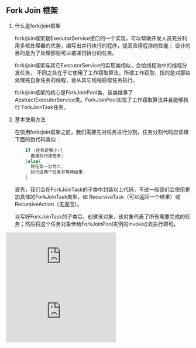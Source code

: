 ## Fork Join 框架

1. 什么是fork/join框架
    
    fork/join框架是ExecutorService接口的一个实现，可以帮助开发人员充分利用多核处理器的优势，编写出并行执行的程序，提高应用程序的性能；
    设计的目的是为了处理那些可以被递归拆分的任务。
    
    fork/join框架与其它ExecutorService的实现类相似，会给线程池中的线程分发任务，
    不同之处在于它使用了工作窃取算法，所谓工作窃取，指的是对那些处理完自身任务的线程，会从其它线程窃取任务执行。
    
    fork/join框架的核心是ForkJoinPool类，该类继承了AbstractExecutorService类。ForkJoinPool实现了工作窃取算法并且能够执行 ForkJoinTask任务。

2. 基本使用方法

    在使用fork/join框架之前，我们需要先对任务进行分割，任务分割代码应该跟下面的伪代码类似：
    ```java
        if (任务足够小){
          直接执行该任务;
        }else{
          将任务一分为二;
          执行这两个任务并等待结果;
        }
    ```

    首先，我们会在ForkJoinTask的子类中封装以上代码，不过一般我们会使用更加具体的ForkJoinTask类型，如 RecursiveTask（可以返回一个结果）或RecursiveAction（无返回）。

    当写好ForkJoinTask的子类后，创建该对象，该对象代表了所有需要完成的任务；然后将这个任务对象传给ForkJoinPool实例的invoke()去执行即可。

![参考链接1](http://www.cnblogs.com/chenpi/p/5581198.html)
![参考链接2](http://www.cnblogs.com/chenpi/p/5581198.html)
